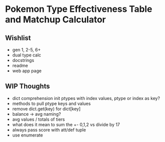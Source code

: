 # Pokemon Type Effectiveness Table and Matchup Calculator

## Wishlist

- gen 1, 2-5, 6+
- dual type calc
- docstrings
- readme
- web app page

## WIP Thoughts

- dict comprehension init ptypes with index values, ptype or index as key?
- methods to pull ptype keys and values
- remove dict.get(key) for dict[key]
- balance -> avg naming?
- avg values / totals of tiers
- what does it mean to sum the +- 0,1,2 vs divide by 17
- always pass score with att/def tuple
- use enumerate
